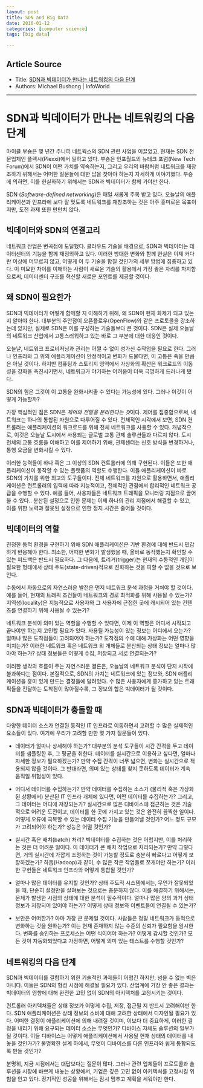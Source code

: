```yaml
---
layout: post
title: SDN and Big Data
date: 2016-01-12
categories: [computer science]
tags: [big data]

---
```



## Article Source
* Title: [SDN과 빅데이터가 만나는 네트워킹의 다음 단계](http://www.itworld.co.kr/news/84335?page=0,0)
* Authors: Michael Bushong | InfoWorld

---


# SDN과 빅데이터가 만나는 네트워킹의 다음 단계

마이클 부숑은 몇 년간 주니퍼 네트웍스의 SDN 관련 사업을 이끌었고, 현재는 SDN 전문업체인 플렉시(Plexxi)에서 일하고 있다. 부숑은 인포월드의 뉴테크 포럼(New Tech Forum)에서 SDN이 어떤 가치를 약속하는지, 그리고 우리의 바람처럼 네트워크를 재창조하기 위해서는 어떠한 질문들에 대한 답을 찾아야 하는지 자세하게 이야기했다. 부숑에 의하면, 이를 현실화하기 위해서는 SDN과 빅데이터가 함께 가야만 한다.

SDN (*Software-defined networking*)은 매일 새롭게 주목 받고 있다. 오늘날의 애플리케이션과 인프라에 보다 잘 맞도록 네트워크를 재창조하는 것은 아주 흥미로운 목표이지만, 도전 과제 또한 만만치 않다.

## 빅데이터와 SDN의 연결고리
네트워크 산업은 변곡점에 도달했다. 클라우드 기술을 배경으로, SDN과 빅데이터는 데이터센터의 기능을 함께 재정의하고 있다. 이러한 방대한 변화와 함께 현실은 이제 커다란 이상에 머무르지 않고, 어떻게 이 두 기술을 합칠 것인가의 세부 방법에 집중하고 있다. 이 미묘한 차이를 이해하는 사람이 새로운 기술의 활용에서 가장 좋은 자리를 차지함으로써, 데이터센터 구조를 혁신할 새로운 포인트를 제공할 것이다.

## 왜 SDN이 필요한가
SDN과 빅데이터가 어떻게 함께할 지 이해하기 위해, 왜 SDN이 현재 화제가 되고 있는지 알아야 한다. 대부분의 주안점이 오픈플로우(OpenFlow)와 같은 프로토콜을 강조하는데 있지만, 실제로 SDN은 이를 구성하는 기술들보다 큰 것이다. SDN은 실제 오늘날의 네트워크 산업에서 고통스러워하고 있는 바로 그 부분에 대한 대응인 것이다.

오늘날, 네트워크 프로비저닝과 관리는 어쩔 수 없이 성가신 수작업을 필요로 한다. 그러나 인프라와 그 위의 애플리케이션이 안정적이고 변화가 드물다면, 이 고통은 죽을 만큼은 아닐 것이다. 하지만 컴퓨팅과 스토리지 영역에서 가상화의 확산은 워크로드의 이동성을 강화을 촉진시키면서, 네트워크가 야기하는 어려움이 더욱 극명하게 드러나게 됐다.

SDN의 힘은 그것이 이 고통을 완화시켜줄 수 있다는 가능성에 있다. 그러나 이것이 어떻게 가능할까?

가장 핵심적인 점은 SDN은 *제어와 전달을 분리한다는 것*이다. 제어를 집중함으로써, 네트워크는 하나의 통합된 자원으로 다루어질 수 있다. 전체적인 시각에서 보면, SDN 컨트롤러는 애플리케이션의 워크로드를 위해 전체 네트워크를 사용할 수 있다. 개념적으로, 이것은 오늘날 도시에서 사용되는 글로벌 교통 관제 솔루션들과 다르지 않다. 도시 전체의 교통 흐름을 이해하고 이를 제어하기 위해, 관제센터는 신호 방식을 변경하거나, 통행 요금을 변화시킬 수 있다.

이러한 능력들이 하나 혹은 그 이상의 SDN 컨트롤러에 의해 구현된다. 이들은 또한 애플리케이션이 동작할 수 있는 플랫폼의 역할도 수행한다. 이들 애플리케이션이 바로 SDN의 가치를 위한 최고의 도구들이다. 전체 네트워크를 자원으로 활용하면서, 애플리케이션은 컨트롤러의 입력에 따라 지능적이고, 전체적인 관점에서 합리적인 네트워크 공급을 수행할 수 있다. 예를 들어, 사용자들은 네트워크 트래픽을 모니터링 지점으로 끌어올 수 있다.. 분산된 설정으로 인한 문제는 이제 하나의 관리 지점에서 해결할 수 있고, 이를 위한 노력과 잘못된 설정으로 인한 정지 시간은 줄어들 것이다.

## 빅데이터의 역할
진정한 동적 환경을 구현하기 위해 SDN 애플리케이션은 기반 환경에 대해 반드시 민감하게 반응해야 한다. 최소한, 어떠한 변화가 발생했을 때, 올바로 동작했는지 확인할 수 있는 피드백은 반드시 필요하다. 그 다음에, 트리거(trigger)는 현재의 수동적인 개입이 필요한 형태에서 상태 주도(state-driven)적으로 진화하는 것을 피할 수 없을 것으로 보인다.

수동에서 자동으로의 자연스러운 발전은 먼저 네트워크 분석 과정을 거쳐야 할 것이다. 예를 들어, 현재의 트래픽 조건들이 네트워크의 경로 최적화를 위해 사용될 수 있는가? 지역성(locality)은 지능적으로 사용자와 그 사용자에 근접한 곳에 캐시되어 있는 컨텐츠를 연결하기 위해 사용될 수 있는가?

네트워크 분석이 의미 있는 역할을 수행할 수 있다면, 이제 이 역할은 어디서 시작되고 끝나야만 하는지 고민할 필요가 있다. 사용될 가능성이 있는 정보는 어디에서 오는가? 얼마나 많은 도착점들이 고려되어야 하는가? 도착점의 수에 대해 가상화는 어떤 영향을 미치는가? 이러한 네트워크 혹은 네트워크 외 개체들로 분산되는 상태 정보는 얼마나 많아야 하는가? 상태 정보들은 어떻게 수집, 저장되고 서로 연결되는가?

이러한 생각의 흐름이 주는 자연스러운 결론은, 오늘날의 네트워크 분석이 단지 시작에 불과하다는 점이다. 본질적으로, SDN의 가치는 네트워크에 있는 정보와, SDN 애플리케이션을 흥미 있게 만드는 결정들에 달려있다. 수 많은 사용자에게 증가하고 있는 트래픽들을 전달하는 도착점이 많아질수록, 그 정보의 합은 빅데이터가 될 것이다.

## SDN과 빅데이터가 충돌할 때
다양한 데이터 소스가 연결된 동적인 IT 인프라로 이동하면서 고려할 수 많은 실제적인 요소들이 있다. 여기에 우리가 고려할 만한 몇 가지 질문들이 있다.

- 데이터가 얼마나 상세해야 하는가? 대부분의 분석 도구들이 시간 간격을 두고 데이터를 샘플링한 후, 그 평균을 취한다. 데이터를 실시간으로 이용하고 싶다면, 얼마나 자세한 정보가 필요하겠는가? 만약 수집 간격이 너무 넓으면, 변화는 실시간으로 적용되지 않을 것이다. 그 반대라면, 의미 있는 상태를 찾지 못하도록 데이터가 계속 움직일 위험성이 있다.


- 어디서 데이터를 수집하는가? 만약 데이터를 수집하는 소스가 (물리적 혹은 가상화된 상황에서) 분산된 IT 인프라 개체에 있다면, 어떤 데이터를 수집하는가? 그리고, 그 데이터는 어디에 저장되는가? 실시간으로 많은 디바이스에 접근하는 것은 기술적으로 어려운 도전이고, 데이터를 한 곳에 가지고 있는 것은 완전히 끔찍한 일이다. 어떻게 오류에 극복할 수 있는 데이터 수집 기능을 만들어낼 것인가? 어느 정도 규모가 고려되어야 하는가? 성능은 어떨 것인가?

- 실시간 혹은 배치(batch) 처리? 빅데이터를 수집하는 것은 어렵지만, 이를 처리하는 것은 더 어려운 일이다. 이 데이터가 큰 배치 작업으로 처리되는가? 만약 그렇다면, 거의 실시간에 가깝게 조정하는 것이 가능할 정도로 충분히 빠르다고 어떻게 보장하겠는가? 하둡(Hadoop)과 같이, 수 많은 작은 작업들로 쪼개야만 하는가? 이러한 구현들은 네트워크 인프라와 어떻게 통합될 것인가?

- 얼마나 많은 데이터를 유지할 것인가? 상태 주도적 시스템에서는, 무언가 잘못되었을 때, 단순히 설정만을 살펴보는 것으로는 충분하지 않다. 이를 해결하기 위해서는, 문제가 발생한 시점의 상태에 대한 분석이 필수적이다. 얼마나 많은 양의 과거 상태 정보가 저장되어 있어야 하는가? 어떻게 상태 정보와 이벤트들이 연결될 수 있는가?

- 보안은 어떠한가? 아마 가장 큰 문제일 것이다. 사람들은 정말 네트워크가 동적으로 변화하는 것을 원하는가? 이는 현재 존재하지 않는 수준의 신뢰가 필요함을 암시한다. 변화를 승인하는 프로세스는 어떤 식이어야 하는가? 어떻게 감시할 것인가? 모든 것이 자동화되었다고 가정하면, 어떻게 의미 있는 테스트를 수행할 것인가?

## 네트워킹의 다음 단계
SDN과 빅데이터를 결합하기 위한 기술적인 과제들이 어렵긴 하지만, 넘을 수 없는 벽은 아니다. 이들은 SDN의 형성 시점에 해결될 필요가 있다. 산업계에 가장 안 좋은 결과는 빅데이터의 영향에 대해 완전한 고민 없이 SDN의 아키텍처를 고정시키는 것이다.

컨트롤러 아키텍처들은 상태 정보가 어떻게 수집, 저장, 접근될 지 반드시 고려해야만 한다. SDN 애플리케이션은 상태 정보의 소비에 대해 고려한 상태에서 디자인될 필요가 있다. 어떠한 결정이 애플리케이션에 의해 내려질 것이며, 이보다 더 중요하게, 이러한 결정을 내리기 위해 요구되는 데이터 소스는 무엇인가? 디바이스 자체도 솔루션의 일부가 될 것이다. 이들 디바이스는 어떻게 애플리케이션에서 사용될 현재 상태의 데이터를 내놓을 것인가가? 불명확한 설계 하에서, 무엇이 디바이스를 다른 인프라와 쉽게 통합되도록 만들 것인가?

분명히, 지금 시점에서는 대답보다는 질문이 많다. 그러나 관련 업체들이 프로토콜과 솔루션을 시장에 바쁘게 내놓는 상황에서, 기업은 깊은 고민 없이 아키텍처를 고정시킬 위험을 안고 있다. 장기적인 성공을 위해서는 잠시 멈추고 계획을 세워야만 한다.

